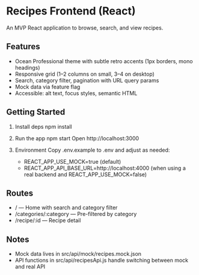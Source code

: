 # Recipes Frontend (React)

An MVP React application to browse, search, and view recipes.

## Features
- Ocean Professional theme with subtle retro accents (1px borders, mono headings)
- Responsive grid (1–2 columns on small, 3–4 on desktop)
- Search, category filter, pagination with URL query params
- Mock data via feature flag
- Accessible: alt text, focus styles, semantic HTML

## Getting Started
1. Install deps
   npm install

2. Run the app
   npm start
   Open http://localhost:3000

3. Environment
   Copy .env.example to .env and adjust as needed:
   - REACT_APP_USE_MOCK=true (default)
   - REACT_APP_API_BASE_URL=http://localhost:4000 (when using a real backend and REACT_APP_USE_MOCK=false)

## Routes
- / — Home with search and category filter
- /categories/:category — Pre-filtered by category
- /recipe/:id — Recipe detail

## Notes
- Mock data lives in src/api/mock/recipes.mock.json
- API functions in src/api/recipesApi.js handle switching between mock and real API
